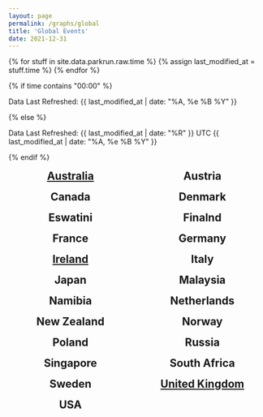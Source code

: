 ```yaml
---
layout: page
permalink: /graphs/global
title: 'Global Events'
date: 2021-12-31
---
```


{% for stuff in site.data.parkrun.raw.time %}
{% assign last_modified_at = stuff.time %}
{% endfor %}

{% if time contains "00:00" %}
  <p class="author_title" id="lastupdated" datetime="{{ last_modified_at | date_to_xmlschema }}">Data Last Refreshed: {{ last_modified_at | date: "%A, %e&nbsp;%B&nbsp;%Y" }}</p>
{% else %}
  <p class="author_title" id="lastupdated" datetime="{{ last_modified_at | date_to_xmlschema }}">Data Last Refreshed: {{ last_modified_at | date: "%R" }} UTC {{ last_modified_at | date: "%A, %e&nbsp;%B&nbsp;%Y" }}</p>
{% endif %}
<script>
    let options = { weekday: 'long', year: 'numeric', month: 'long', day: 'numeric', timeZoneName: 'short', hour:'2-digit', minute:'2-digit'};
    var last_modified_at = new Date("{{ last_modified_at }}").getTime();
    var lm_date = new Date(last_modified_at)
    var out = lm_date.toLocaleString('default', options);
    document.getElementById("lastupdated").innerHTML = 'Data Last Refreshed: ' + out
</script>

<script src="https://cdnjs.cloudflare.com/ajax/libs/Chart.js/3.5.1/chart.js" integrity="sha512-b3xr4frvDIeyC3gqR1/iOi6T+m3pLlQyXNuvn5FiRrrKiMUJK3du2QqZbCywH6JxS5EOfW0DY0M6WwdXFbCBLQ==" crossorigin="anonymous" referrerpolicy="no-referrer"></script>
<script src="https://cdn.jsdelivr.net/npm/chartjs-adapter-date-fns/dist/chartjs-adapter-date-fns.bundle.min.js"></script>

<style>
    .grid {
            display: grid;
            text-align: center;
            grid-gap: 1rem;
            grid-auto-flow: dense
        }
    #countrytable {
        grid-template-columns: repeat(2, minmax(0, 1fr));
    }
    #headChart {
        grid-column: span 2
    }
    @media (max-width: 670px) {
        #countrytable {
            grid-template-columns: repeat(1, minmax(0, 1fr));
        }
        #headChart {
            grid-column: span 1
        }
    }
    h2 {
        margin: 0
    }
</style>

<div class="grid" id="countrytable">
    <div id="headChart">
        <canvas id="countriesChart"></canvas>
    </div>
    <div>
        <h2><a href="/graphs/aus">Australia</a></h2>
        <canvas id="australiaChart"></canvas>
    </div>
    <div>
        <h2>Austria</h2>
        <canvas id="austriaChart"></canvas>
    </div>
    <div>
        <h2>Canada</h2>
        <canvas id="canadaChart"></canvas>
    </div>
    <div>
        <h2>Denmark</h2>
        <canvas id="denmarkChart"></canvas>
    </div>
    <div>
        <h2>Eswatini</h2>
        <canvas id="eswatiniChart"></canvas>
    </div>
    <div>
        <h2>Finalnd</h2>
        <canvas id="finlandChart"></canvas>
    </div>
    <div>
        <h2>France</h2>
        <canvas id="franceChart"></canvas>
    </div>
    <div>
        <h2>Germany</h2>
        <canvas id="germanyChart"></canvas>
    </div>
    <div>
        <h2><a href="/graphs/irl">Ireland</a></h2>
        <canvas id="irelandChart"></canvas>
    </div>
    <div>
        <h2>Italy</h2>
        <canvas id="italyChart"></canvas>
    </div>
    <div>
        <h2>Japan</h2>
        <canvas id="japanChart"></canvas>
    </div>
    <div>
        <h2>Malaysia</h2>
        <canvas id="malaysiaChart"></canvas>
    </div>
    <div>
        <h2>Namibia</h2>
        <canvas id="namibiaChart"></canvas>
    </div>
    <div>
        <h2>Netherlands</h2>
        <canvas id="netherlandsChart"></canvas>
    </div>
    <div id='NZ'>
        <h2>New Zealand</h2>
        <canvas id="newzealandChart"></canvas>
    </div>
    <div>
        <h2>Norway</h2>
        <canvas id="norwayChart"></canvas>
    </div>
    <div>
        <h2>Poland</h2>
        <canvas id="polandChart"></canvas>
    </div>
    <div>
        <h2>Russia</h2>
        <canvas id="russiaChart"></canvas>
    </div>
    <div>
        <h2>Singapore</h2>
        <canvas id="singaporeChart"></canvas>
    </div>
    <div>
        <h2>South Africa</h2>
        <canvas id="southafricaChart"></canvas>
    </div>
    <div>
        <h2>Sweden</h2>
        <canvas id="swedenChart"></canvas>
    </div>
    <div>
        <h2><a href="/graphs/uk">United Kingdom</a></h2>
        <canvas id="ukChart"></canvas>
    </div>
    <div>
        <h2>USA</h2>
        <canvas id="usaChart"></canvas>
    </div>
</div>
<script>
const chartoptions = {
    scales: {
        x: {
            type: 'time',
            title: {
                text: 'Time (UTC)',
                display: false
            },
            time: {
                displayFormats: {
                    hour: 'h aaa',
                    day: 'eee'
                }
            },
            ticks: {
                major: {
                    enabled: true,
                },
            }
        },
        y: {
            beginAtZero: true,
            ticks: {
                precision: 0
            }
        }
    },
    aspectRatio: 1.5,
    spanGaps: true,
}
const countriesdata = {{ site.data.parkrun.history.global | jsonify }}
const countriesconfig = {
    type: 'line',
    data: {
        datasets:[{
            label: 'parkrunning',
            backgroundColor: '#7CB342',
            borderColor: '#7CB342',
            data: countriesdata,
            parsing: {
                yAxisKey: 'parkrunning',
                xAxisKey: 'time'
            }
        },{
            label: 'junior parkrunning',
            backgroundColor: '#0288D1',
            borderColor: '#0288D1',
            data: countriesdata,
            parsing: {
                yAxisKey: 'junior parkrunning',
                xAxisKey: 'time'
            }
        },{
            label: '5k Cancellations',
            backgroundColor: '#A52714',
            borderColor: '#A52714',
            data: countriesdata,
            parsing: {
                yAxisKey: '5k Cancellations',
                xAxisKey: 'time'
            }
        },{
            label: 'junior Cancellations',
            backgroundColor: '#1A237E',
            borderColor: '#1A237E',
            data: countriesdata,
            parsing: {
                yAxisKey: 'junior Cancellations',
                xAxisKey: 'time'
            }
        }]
    },
    options: chartoptions
};
var countriesChart = new Chart(
    document.getElementById('countriesChart'),
    countriesconfig
);
const australiadata = {{ site.data.parkrun.history.australia | jsonify }}
const australiaconfig = {
    type: 'line',
    data: {
        datasets:[{
            label: 'parkrunning',
            backgroundColor: '#7CB342',
            borderColor: '#7CB342',
            data: australiadata,
            parsing: {
                yAxisKey: 'parkrunning',
                xAxisKey: 'time'
            }
        },{
            label: 'junior parkrunning',
            backgroundColor: '#0288D1',
            borderColor: '#0288D1',
            data: australiadata,
            parsing: {
                yAxisKey: 'junior parkrunning',
                xAxisKey: 'time'
            }
        },{
            label: '5k Cancellations',
            backgroundColor: '#A52714',
            borderColor: '#A52714',
            data: australiadata,
            parsing: {
                yAxisKey: '5k Cancellations',
                xAxisKey: 'time'
            }
        },{
            label: 'junior Cancellations',
            backgroundColor: '#1A237E',
            borderColor: '#1A237E',
            data: australiadata,
            parsing: {
                yAxisKey: 'junior Cancellations',
                xAxisKey: 'time'
            }
        }]
    },
    options: chartoptions
};
var australiaChart = new Chart(
    document.getElementById('australiaChart'),
    australiaconfig
);
const austriadata = {{ site.data.parkrun.history.austria | jsonify }}
const austriaconfig = {
    type: 'line',
    data: {
        datasets:[{
            label: 'parkrunning',
            backgroundColor: '#7CB342',
            borderColor: '#7CB342',
            data: austriadata,
            parsing: {
                yAxisKey: 'parkrunning',
                xAxisKey: 'time'
            }
        //},{
        //    label: 'junior parkrunning',
        //    backgroundColor: '#0288D1',
        //    borderColor: '#0288D1',
        //    data: austriadata,
        //    parsing: {
        //        yAxisKey: 'junior parkrunning',
        //        xAxisKey: 'time'
        //    }
        },{
            label: '5k Cancellations',
            backgroundColor: '#A52714',
            borderColor: '#A52714',
            data: austriadata,
            parsing: {
                yAxisKey: '5k Cancellations',
                xAxisKey: 'time'
            }
        }//,{
        //   label: 'junior Cancellations',
        //    backgroundColor: '#1A237E',
        //    borderColor: '#1A237E',
        //    data: austriadata,
        //    parsing: {
        //        yAxisKey: 'junior Cancellations',
        //        xAxisKey: 'time'
        //    }
        //}
        ]
    },
    options: chartoptions
};
var austriaChart = new Chart(
    document.getElementById('austriaChart'),
    austriaconfig
);
const canadadata = {{ site.data.parkrun.history.canada | jsonify }}
const canadaconfig = {
    type: 'line',
    data: {
        datasets:[{
            label: 'parkrunning',
            backgroundColor: '#7CB342',
            borderColor: '#7CB342',
            data: canadadata,
            parsing: {
                yAxisKey: 'parkrunning',
                xAxisKey: 'time'
            }
        },{
        //    label: 'junior parkrunning',
        //    backgroundColor: '#0288D1',
        //    borderColor: '#0288D1',
        //    data: canadadata,
        //    parsing: {
        //        yAxisKey: 'junior parkrunning',
        //        xAxisKey: 'time'
        //    }
        //},{
            label: '5k Cancellations',
            backgroundColor: '#A52714',
            borderColor: '#A52714',
            data: canadadata,
            parsing: {
                yAxisKey: '5k Cancellations',
                xAxisKey: 'time'
            }
        }//,{
        //    label: 'junior Cancellations',
        //    backgroundColor: '#1A237E',
        //    borderColor: '#1A237E',
        //    data: canadadata,
        //    parsing: {
        //        yAxisKey: 'junior Cancellations',
        //        xAxisKey: 'time'
        //    }
        //}
        ]
    },
    options: chartoptions
};
var canadaChart = new Chart(
    document.getElementById('canadaChart'),
    canadaconfig
);
const denmarkdata = {{ site.data.parkrun.history.denmark | jsonify }}
const denmarkconfig = {
    type: 'line',
    data: {
        datasets:[{
            label: 'parkrunning',
            backgroundColor: '#7CB342',
            borderColor: '#7CB342',
            data: denmarkdata,
            parsing: {
                yAxisKey: 'parkrunning',
                xAxisKey: 'time'
            }
        },{
        //    label: 'junior parkrunning',
        //    backgroundColor: '#0288D1',
        //    borderColor: '#0288D1',
        //    data: denmarkdata,
        //    parsing: {
        //        yAxisKey: 'junior parkrunning',
        //        xAxisKey: 'time'
        //    }
        //},{
            label: '5k Cancellations',
            backgroundColor: '#A52714',
            borderColor: '#A52714',
            data: denmarkdata,
            parsing: {
                yAxisKey: '5k Cancellations',
                xAxisKey: 'time'
            }
        }//,{
        //    label: 'junior Cancellations',
        //    backgroundColor: '#1A237E',
        //    borderColor: '#1A237E',
        //    data: denmarkdata,
        //    parsing: {
        //        yAxisKey: 'junior Cancellations',
        //        xAxisKey: 'time'
        //    }
        //}
        ]
    },
    options: chartoptions
};
var denmarkChart = new Chart(
    document.getElementById('denmarkChart'),
    denmarkconfig
);
const eswatinidata = {{ site.data.parkrun.history.eswatini | jsonify }}
const eswatiniconfig = {
    type: 'line',
    data: {
        datasets:[{
            label: 'parkrunning',
            backgroundColor: '#7CB342',
            borderColor: '#7CB342',
            data: eswatinidata,
            parsing: {
                yAxisKey: 'parkrunning',
                xAxisKey: 'time'
            }
        },{
        //    label: 'junior parkrunning',
        //    backgroundColor: '#0288D1',
        //    borderColor: '#0288D1',
        //    data: eswatinidata,
        //    parsing: {
        //        yAxisKey: 'junior parkrunning',
        //        xAxisKey: 'time'
        //    }
        //},{
            label: '5k Cancellations',
            backgroundColor: '#A52714',
            borderColor: '#A52714',
            data: eswatinidata,
            parsing: {
                yAxisKey: '5k Cancellations',
                xAxisKey: 'time'
            }
        }//,{
        //    label: 'junior Cancellations',
        //    backgroundColor: '#1A237E',
        //    borderColor: '#1A237E',
        //    data: eswatinidata,
        //    parsing: {
        //        yAxisKey: 'junior Cancellations',
        //        xAxisKey: 'time'
        //    }
        //}
        ]
    },
    options: chartoptions
};
var eswatiniChart = new Chart(
    document.getElementById('eswatiniChart'),
    eswatiniconfig
);
const finlanddata = {{ site.data.parkrun.history.finland | jsonify }}
const finlandconfig = {
    type: 'line',
    data: {
        datasets:[{
            label: 'parkrunning',
            backgroundColor: '#7CB342',
            borderColor: '#7CB342',
            data: finlanddata,
            parsing: {
                yAxisKey: 'parkrunning',
                xAxisKey: 'time'
            }
        },{
        //    label: 'junior parkrunning',
        //    backgroundColor: '#0288D1',
        //    borderColor: '#0288D1',
        //    data: finlanddata,
        //    parsing: {
        //        yAxisKey: 'junior parkrunning',
        //        xAxisKey: 'time'
        //    }
        //},{
            label: '5k Cancellations',
            backgroundColor: '#A52714',
            borderColor: '#A52714',
            data: finlanddata,
            parsing: {
                yAxisKey: '5k Cancellations',
                xAxisKey: 'time'
            }
        }//,{
        //    label: 'junior Cancellations',
        //    backgroundColor: '#1A237E',
        //    borderColor: '#1A237E',
        //    data: finlanddata,
        //    parsing: {
        //        yAxisKey: 'junior Cancellations',
        //        xAxisKey: 'time'
        //    }
        //}
        ]
    },
    options: chartoptions
};
var finlandChart = new Chart(
    document.getElementById('finlandChart'),
    finlandconfig
);
const francedata = {{ site.data.parkrun.history.france | jsonify }}
const franceconfig = {
    type: 'line',
    data: {
        datasets:[{
            label: 'parkrunning',
            backgroundColor: '#7CB342',
            borderColor: '#7CB342',
            data: francedata,
            parsing: {
                yAxisKey: 'parkrunning',
                xAxisKey: 'time'
            }
        },{
        //    label: 'junior parkrunning',
        //    backgroundColor: '#0288D1',
        //    borderColor: '#0288D1',
        //    data: francedata,
        //    parsing: {
        //        yAxisKey: 'junior parkrunning',
        //        xAxisKey: 'time'
        //    }
        //},{
            label: '5k Cancellations',
            backgroundColor: '#A52714',
            borderColor: '#A52714',
            data: francedata,
            parsing: {
                yAxisKey: '5k Cancellations',
                xAxisKey: 'time'
            }
        }//,{
        //    label: 'junior Cancellations',
        //    backgroundColor: '#1A237E',
        //    borderColor: '#1A237E',
        //    data: francedata,
        //    parsing: {
        //        yAxisKey: 'junior Cancellations',
        //        xAxisKey: 'time'
        //    }
        //}
        ]
    },
    options: chartoptions
};
var franceChart = new Chart(
    document.getElementById('franceChart'),
    franceconfig
);
const germanydata = {{ site.data.parkrun.history.germany | jsonify }}
const germanyconfig = {
    type: 'line',
    data: {
        datasets:[{
            label: 'parkrunning',
            backgroundColor: '#7CB342',
            borderColor: '#7CB342',
            data: germanydata,
            parsing: {
                yAxisKey: 'parkrunning',
                xAxisKey: 'time'
            }
        },{
        //    label: 'junior parkrunning',
        //    backgroundColor: '#0288D1',
        //    borderColor: '#0288D1',
        //    data: germanydata,
        //    parsing: {
        //        yAxisKey: 'junior parkrunning',
        //        xAxisKey: 'time'
        //    }
        //},{
            label: '5k Cancellations',
            backgroundColor: '#A52714',
            borderColor: '#A52714',
            data: germanydata,
            parsing: {
                yAxisKey: '5k Cancellations',
                xAxisKey: 'time'
            }
        }//,{
        //    label: 'junior Cancellations',
        //    backgroundColor: '#1A237E',
        //    borderColor: '#1A237E',
        //    data: germanydata,
        //    parsing: {
        //        yAxisKey: 'junior Cancellations',
        //        xAxisKey: 'time'
        //    }
        //}
        ]
    },
    options: chartoptions
};
var germanyChart = new Chart(
    document.getElementById('germanyChart'),
    germanyconfig
);
const irelanddata = {{ site.data.parkrun.history.ireland | jsonify }}
const irelandconfig = {
    type: 'line',
    data: {
        datasets:[{
            label: 'parkrunning',
            backgroundColor: '#7CB342',
            borderColor: '#7CB342',
            data: irelanddata,
            parsing: {
                yAxisKey: 'parkrunning',
                xAxisKey: 'time'
            }
        },{
            label: 'junior parkrunning',
            backgroundColor: '#0288D1',
            borderColor: '#0288D1',
            data: irelanddata,
            parsing: {
                yAxisKey: 'junior parkrunning',
                xAxisKey: 'time'
            }
        },{
            label: '5k Cancellations',
            backgroundColor: '#A52714',
            borderColor: '#A52714',
            data: irelanddata,
            parsing: {
                yAxisKey: '5k Cancellations',
                xAxisKey: 'time'
            }
        },{
            label: 'junior Cancellations',
            backgroundColor: '#1A237E',
            borderColor: '#1A237E',
            data: irelanddata,
            parsing: {
                yAxisKey: 'junior Cancellations',
                xAxisKey: 'time'
            }
        }]
    },
    options: chartoptions
};
var irelandChart = new Chart(
    document.getElementById('irelandChart'),
    irelandconfig
);
const italydata = {{ site.data.parkrun.history.italy | jsonify }}
const italyconfig = {
    type: 'line',
    data: {
        datasets:[{
            label: 'parkrunning',
            backgroundColor: '#7CB342',
            borderColor: '#7CB342',
            data: italydata,
            parsing: {
                yAxisKey: 'parkrunning',
                xAxisKey: 'time'
            }
        },{
        //    label: 'junior parkrunning',
        //    backgroundColor: '#0288D1',
        //    borderColor: '#0288D1',
        //    data: italydata,
        //    parsing: {
        //        yAxisKey: 'junior parkrunning',
        //        xAxisKey: 'time'
        //    }
        //},{
            label: '5k Cancellations',
            backgroundColor: '#A52714',
            borderColor: '#A52714',
            data: italydata,
            parsing: {
                yAxisKey: '5k Cancellations',
                xAxisKey: 'time'
            }
        }//,{
        //    label: 'junior Cancellations',
        //    backgroundColor: '#1A237E',
        //    borderColor: '#1A237E',
        //    data: italydata,
        //    parsing: {
        //        yAxisKey: 'junior Cancellations',
        //        xAxisKey: 'time'
        //    }
        //}
        ]
    },
    options: chartoptions
};
var italyChart = new Chart(
    document.getElementById('italyChart'),
    italyconfig
);
const japandata = {{ site.data.parkrun.history.japan | jsonify }}
const japanconfig = {
    type: 'line',
    data: {
        datasets:[{
            label: 'parkrunning',
            backgroundColor: '#7CB342',
            borderColor: '#7CB342',
            data: japandata,
            parsing: {
                yAxisKey: 'parkrunning',
                xAxisKey: 'time'
            }
        },{
        //    label: 'junior parkrunning',
        //    backgroundColor: '#0288D1',
        //    borderColor: '#0288D1',
        //    data: japandata,
        //    parsing: {
        //        yAxisKey: 'junior parkrunning',
        //        xAxisKey: 'time'
        //    }
        //},{
            label: '5k Cancellations',
            backgroundColor: '#A52714',
            borderColor: '#A52714',
            data: japandata,
            parsing: {
                yAxisKey: '5k Cancellations',
                xAxisKey: 'time'
            }
        }//,{
        //    label: 'junior Cancellations',
        //    backgroundColor: '#1A237E',
        //    borderColor: '#1A237E',
        //    data: japandata,
        //    parsing: {
        //        yAxisKey: 'junior Cancellations',
        //        xAxisKey: 'time'
        //    }
        //}
        ]
    },
    options: chartoptions
};
var japanChart = new Chart(
    document.getElementById('japanChart'),
    japanconfig
);
const malaysiadata = {{ site.data.parkrun.history.malaysia | jsonify }}
const malaysiaconfig = {
    type: 'line',
    data: {
        datasets:[{
            label: 'parkrunning',
            backgroundColor: '#7CB342',
            borderColor: '#7CB342',
            data: malaysiadata,
            parsing: {
                yAxisKey: 'parkrunning',
                xAxisKey: 'time'
            }
        },{
        //    label: 'junior parkrunning',
        //    backgroundColor: '#0288D1',
        //    borderColor: '#0288D1',
        //    data: malaysiadata,
        //    parsing: {
        //        yAxisKey: 'junior parkrunning',
        //        xAxisKey: 'time'
        //    }
        //},{
            label: '5k Cancellations',
            backgroundColor: '#A52714',
            borderColor: '#A52714',
            data: malaysiadata,
            parsing: {
                yAxisKey: '5k Cancellations',
                xAxisKey: 'time'
            }
        }//,{
        //    label: 'junior Cancellations',
        //    backgroundColor: '#1A237E',
        //    borderColor: '#1A237E',
        //    data: malaysiadata,
        //    parsing: {
        //        yAxisKey: 'junior Cancellations',
        //        xAxisKey: 'time'
        //    }
        //}
        ]
    },
    options: chartoptions
};
var malaysiaChart = new Chart(
    document.getElementById('malaysiaChart'),
    malaysiaconfig
);
const namibiadata = {{ site.data.parkrun.history.namibia | jsonify }}
const namibiaconfig = {
    type: 'line',
    data: {
        datasets:[{
            label: 'parkrunning',
            backgroundColor: '#7CB342',
            borderColor: '#7CB342',
            data: namibiadata,
            parsing: {
                yAxisKey: 'parkrunning',
                xAxisKey: 'time'
            }
        },{
        //    label: 'junior parkrunning',
        //    backgroundColor: '#0288D1',
        //    borderColor: '#0288D1',
        //    data: namibiadata,
        //    parsing: {
        //        yAxisKey: 'junior parkrunning',
        //        xAxisKey: 'time'
        //    }
        //},{
            label: '5k Cancellations',
            backgroundColor: '#A52714',
            borderColor: '#A52714',
            data: namibiadata,
            parsing: {
                yAxisKey: '5k Cancellations',
                xAxisKey: 'time'
            }
        }//,{
        //    label: 'junior Cancellations',
        //    backgroundColor: '#1A237E',
        //    borderColor: '#1A237E',
        //    data: namibiadata,
        //    parsing: {
        //        yAxisKey: 'junior Cancellations',
        //        xAxisKey: 'time'
        //    }
        //}
        ]
    },
    options: chartoptions
};
var namibiaChart = new Chart(
    document.getElementById('namibiaChart'),
    namibiaconfig
);
const netherlandsdata = {{ site.data.parkrun.history.netherlands | jsonify }}
const netherlandsconfig = {
    type: 'line',
    data: {
        datasets:[{
            label: 'parkrunning',
            backgroundColor: '#7CB342',
            borderColor: '#7CB342',
            data: netherlandsdata,
            parsing: {
                yAxisKey: 'parkrunning',
                xAxisKey: 'time'
            }
        },{
        //    label: 'junior parkrunning',
        //    backgroundColor: '#0288D1',
        //    borderColor: '#0288D1',
        //    data: netherlandsdata,
        //    parsing: {
        //        yAxisKey: 'junior parkrunning',
        //        xAxisKey: 'time'
        //    }
        //},{
            label: '5k Cancellations',
            backgroundColor: '#A52714',
            borderColor: '#A52714',
            data: netherlandsdata,
            parsing: {
                yAxisKey: '5k Cancellations',
                xAxisKey: 'time'
            }
        }//,{
        //    label: 'junior Cancellations',
        //    backgroundColor: '#1A237E',
        //    borderColor: '#1A237E',
        //    data: netherlandsdata,
        //    parsing: {
        //        yAxisKey: 'junior Cancellations',
        //        xAxisKey: 'time'
        //    }
        //}
        ]
    },
    options: chartoptions
};
var netherlandsChart = new Chart(
    document.getElementById('netherlandsChart'),
    netherlandsconfig
);
const newzealanddata = {{ site.data.parkrun.history.newzealand | jsonify }}
const newzealandconfig = {
    type: 'line',
    data: {
        datasets:[{
            label: 'parkrunning',
            backgroundColor: '#7CB342',
            borderColor: '#7CB342',
            data: newzealanddata,
            parsing: {
                yAxisKey: 'parkrunning',
                xAxisKey: 'time'
            }
        },{
        //    label: 'junior parkrunning',
        //    backgroundColor: '#0288D1',
        //    borderColor: '#0288D1',
        //    data: newzealanddata,
        //    parsing: {
        //        yAxisKey: 'junior parkrunning',
        //        xAxisKey: 'time'
        //    }
        //},{
            label: '5k Cancellations',
            backgroundColor: '#A52714',
            borderColor: '#A52714',
            data: newzealanddata,
            parsing: {
                yAxisKey: '5k Cancellations',
                xAxisKey: 'time'
            }
        }//,{
        //    label: 'junior Cancellations',
        //    backgroundColor: '#1A237E',
        //    borderColor: '#1A237E',
        //    data: newzealanddata,
        //    parsing: {
        //        yAxisKey: 'junior Cancellations',
        //        xAxisKey: 'time'
        //    }
        //}
        ]
    },
    options: chartoptions
};
var newzealandChart = new Chart(
    document.getElementById('newzealandChart'),
    newzealandconfig
);
const norwaydata = {{ site.data.parkrun.history.norway | jsonify }}
const norwayconfig = {
    type: 'line',
    data: {
        datasets:[{
            label: 'parkrunning',
            backgroundColor: '#7CB342',
            borderColor: '#7CB342',
            data: norwaydata,
            parsing: {
                yAxisKey: 'parkrunning',
                xAxisKey: 'time'
            }
        },{
        //    label: 'junior parkrunning',
        //    backgroundColor: '#0288D1',
        //    borderColor: '#0288D1',
        //    data: norwaydata,
        //    parsing: {
        //        yAxisKey: 'junior parkrunning',
        //        xAxisKey: 'time'
        //    }
        //},{
            label: '5k Cancellations',
            backgroundColor: '#A52714',
            borderColor: '#A52714',
            data: norwaydata,
            parsing: {
                yAxisKey: '5k Cancellations',
                xAxisKey: 'time'
            }
        }//,{
        //    label: 'junior Cancellations',
        //    backgroundColor: '#1A237E',
        //    borderColor: '#1A237E',
        //    data: norwaydata,
        //    parsing: {
        //        yAxisKey: 'junior Cancellations',
        //        xAxisKey: 'time'
        //    }
        //}
        ]
    },
    options: chartoptions
};
var norwayChart = new Chart(
    document.getElementById('norwayChart'),
    norwayconfig
);
const polanddata = {{ site.data.parkrun.history.poland | jsonify }}
const polandconfig = {
    type: 'line',
    data: {
        datasets:[{
            label: 'parkrunning',
            backgroundColor: '#7CB342',
            borderColor: '#7CB342',
            data: polanddata,
            parsing: {
                yAxisKey: 'parkrunning',
                xAxisKey: 'time'
            }
        },{
        //    label: 'junior parkrunning',
        //    backgroundColor: '#0288D1',
        //    borderColor: '#0288D1',
        //    data: polanddata,
        //    parsing: {
        //        yAxisKey: 'junior parkrunning',
        //        xAxisKey: 'time'
        //    }
        //},{
            label: '5k Cancellations',
            backgroundColor: '#A52714',
            borderColor: '#A52714',
            data: polanddata,
            parsing: {
                yAxisKey: '5k Cancellations',
                xAxisKey: 'time'
            }
        }//,{
        //    label: 'junior Cancellations',
        //    backgroundColor: '#1A237E',
        //    borderColor: '#1A237E',
        //    data: polanddata,
        //    parsing: {
        //        yAxisKey: 'junior Cancellations',
        //        xAxisKey: 'time'
        //    }
        //}
        ]
    },
    options: chartoptions
};
var polandChart = new Chart(
    document.getElementById('polandChart'),
    polandconfig
);
const russiadata = {{ site.data.parkrun.history.russia | jsonify }}
const russiaconfig = {
    type: 'line',
    data: {
        datasets:[{
            label: 'parkrunning',
            backgroundColor: '#7CB342',
            borderColor: '#7CB342',
            data: russiadata,
            parsing: {
                yAxisKey: 'parkrunning',
                xAxisKey: 'time'
            }
        },{
        //    label: 'junior parkrunning',
        //    backgroundColor: '#0288D1',
        //    borderColor: '#0288D1',
        //    data: russiadata,
        //    parsing: {
        //        yAxisKey: 'junior parkrunning',
        //        xAxisKey: 'time'
        //    }
        //},{
            label: '5k Cancellations',
            backgroundColor: '#A52714',
            borderColor: '#A52714',
            data: russiadata,
            parsing: {
                yAxisKey: '5k Cancellations',
                xAxisKey: 'time'
            }
        }//,{
        //    label: 'junior Cancellations',
        //    backgroundColor: '#1A237E',
        //    borderColor: '#1A237E',
        //    data: russiadata,
        //    parsing: {
        //        yAxisKey: 'junior Cancellations',
        //        xAxisKey: 'time'
        //    }
        //}
        ]
    },
    options: chartoptions
};
var russiaChart = new Chart(
    document.getElementById('russiaChart'),
    russiaconfig
);
const singaporedata = {{ site.data.parkrun.history.singapore | jsonify }}
const singaporeconfig = {
    type: 'line',
    data: {
        datasets:[{
            label: 'parkrunning',
            backgroundColor: '#7CB342',
            borderColor: '#7CB342',
            data: singaporedata,
            parsing: {
                yAxisKey: 'parkrunning',
                xAxisKey: 'time'
            }
        },{
        //    label: 'junior parkrunning',
        //    backgroundColor: '#0288D1',
        //    borderColor: '#0288D1',
        //    data: singaporedata,
        //    parsing: {
        //        yAxisKey: 'junior parkrunning',
        //        xAxisKey: 'time'
        //    }
        //},{
            label: '5k Cancellations',
            backgroundColor: '#A52714',
            borderColor: '#A52714',
            data: singaporedata,
            parsing: {
                yAxisKey: '5k Cancellations',
                xAxisKey: 'time'
            }
        }//,{
        //    label: 'junior Cancellations',
        //    backgroundColor: '#1A237E',
        //    borderColor: '#1A237E',
        //    data: singaporedata,
        //    parsing: {
        //        yAxisKey: 'junior Cancellations',
        //        xAxisKey: 'time'
        //    }
        //}
        ]
    },
    options: chartoptions
};
var singaporeChart = new Chart(
    document.getElementById('singaporeChart'),
    singaporeconfig
);
const southafricadata = {{ site.data.parkrun.history.southafrica | jsonify }}
const southafricaconfig = {
    type: 'line',
    data: {
        datasets:[{
            label: 'parkrunning',
            backgroundColor: '#7CB342',
            borderColor: '#7CB342',
            data: southafricadata,
            parsing: {
                yAxisKey: 'parkrunning',
                xAxisKey: 'time'
            }
        },{
        //    label: 'junior parkrunning',
        //    backgroundColor: '#0288D1',
        //    borderColor: '#0288D1',
        //    data: southafricadata,
        //    parsing: {
        //        yAxisKey: 'junior parkrunning',
        //        xAxisKey: 'time'
        //    }
        //},{
            label: '5k Cancellations',
            backgroundColor: '#A52714',
            borderColor: '#A52714',
            data: southafricadata,
            parsing: {
                yAxisKey: '5k Cancellations',
                xAxisKey: 'time'
            }
        }//,{
        //    label: 'junior Cancellations',
        //    backgroundColor: '#1A237E',
        //    borderColor: '#1A237E',
        //    data: southafricadata,
        //    parsing: {
        //        yAxisKey: 'junior Cancellations',
        //        xAxisKey: 'time'
        //    }
        //}
        ]
    },
    options: chartoptions
};
var southafricaChart = new Chart(
    document.getElementById('southafricaChart'),
    southafricaconfig
);
const swedendata = {{ site.data.parkrun.history.sweden | jsonify }}
const swedenconfig = {
    type: 'line',
    data: {
        datasets:[{
            label: 'parkrunning',
            backgroundColor: '#7CB342',
            borderColor: '#7CB342',
            data: swedendata,
            parsing: {
                yAxisKey: 'parkrunning',
                xAxisKey: 'time'
            }
        },{
        //    label: 'junior parkrunning',
        //    backgroundColor: '#0288D1',
        //    borderColor: '#0288D1',
        //    data: swedendata,
        //    parsing: {
        //        yAxisKey: 'junior parkrunning',
        //        xAxisKey: 'time'
        //    }
        //},{
            label: '5k Cancellations',
            backgroundColor: '#A52714',
            borderColor: '#A52714',
            data: swedendata,
            parsing: {
                yAxisKey: '5k Cancellations',
                xAxisKey: 'time'
            }
        }//,{
        //    label: 'junior Cancellations',
        //    backgroundColor: '#1A237E',
        //    borderColor: '#1A237E',
        //    data: swedendata,
        //    parsing: {
        //        yAxisKey: 'junior Cancellations',
        //        xAxisKey: 'time'
        //    }
        //}
        ]
    },
    options: chartoptions
};
var swedenChart = new Chart(
    document.getElementById('swedenChart'),
    swedenconfig
);
const ukdata = {{ site.data.parkrun.history.unitedkingdom | jsonify }}
const ukconfig = {
    type: 'line',
    data: {
        datasets:[{
            label: 'parkrunning',
            backgroundColor: '#7CB342',
            borderColor: '#7CB342',
            data: ukdata,
            parsing: {
                yAxisKey: 'parkrunning',
                xAxisKey: 'time'
            }
        },{
            label: 'junior parkrunning',
            backgroundColor: '#0288D1',
            borderColor: '#0288D1',
            data: ukdata,
            parsing: {
                yAxisKey: 'junior parkrunning',
                xAxisKey: 'time'
            }
        },{
            label: '5k Cancellations',
            backgroundColor: '#A52714',
            borderColor: '#A52714',
            data: ukdata,
            parsing: {
                yAxisKey: '5k Cancellations',
                xAxisKey: 'time'
            }
        },{
            label: 'junior Cancellations',
            backgroundColor: '#1A237E',
            borderColor: '#1A237E',
            data: ukdata,
            parsing: {
                yAxisKey: 'junior Cancellations',
                xAxisKey: 'time'
            }
        }]
    },
    options: chartoptions
};
var ukChart = new Chart(
    document.getElementById('ukChart'),
    ukconfig
);
const usadata = {{ site.data.parkrun.history.usa | jsonify }}
const usaconfig = {
    type: 'line',
    data: {
        datasets:[{
            label: 'parkrunning',
            backgroundColor: '#7CB342',
            borderColor: '#7CB342',
            data: usadata,
            parsing: {
                yAxisKey: 'parkrunning',
                xAxisKey: 'time'
            }
        },{
        //    label: 'junior parkrunning',
        //    backgroundColor: '#0288D1',
        //    borderColor: '#0288D1',
        //    data: usadata,
        //    parsing: {
        //        yAxisKey: 'junior parkrunning',
        //        xAxisKey: 'time'
        //    }
        //},{
            label: '5k Cancellations',
            backgroundColor: '#A52714',
            borderColor: '#A52714',
            data: usadata,
            parsing: {
                yAxisKey: '5k Cancellations',
                xAxisKey: 'time'
            }
        }//,{
        //    label: 'junior Cancellations',
        //    backgroundColor: '#1A237E',
        //    borderColor: '#1A237E',
        //    data: usadata,
        //    parsing: {
        //        yAxisKey: 'junior Cancellations',
        //        xAxisKey: 'time'
        //    }
        //}
        ]
    },
    options: chartoptions
};
var usaChart = new Chart(
    document.getElementById('usaChart'),
    usaconfig
);
</script>
